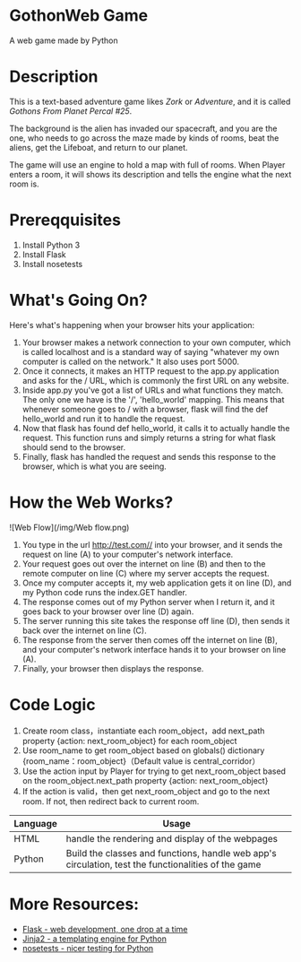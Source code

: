 # GothonWeb Game
 A web game made by Python


# Description
 This is a text-based adventure game likes *Zork* or *Adventure*, and it is called *Gothons From Planet Percal #25*. 
 
 The background is the alien has invaded our spacecraft, and you are the one, who needs to go across the maze made by kinds of rooms, beat the aliens, get the Lifeboat, and return to our planet.
 
 The game will use an engine to hold a map with full of rooms. When Player enters a room, it will shows its description and tells the engine what the next room is.


# Prereqquisites
1. Install Python 3
2. Install Flask
3. Install nosetests


# What's Going On?
Here's what's happening when your browser hits your application:
1. Your browser makes a network connection to your own computer, which is called localhost and is a standard way of saying "whatever my own computer is called on the network." It also uses port 5000.
2. Once it connects, it makes an HTTP request to the app.py application and asks for the / URL, which is commonly the first URL on any website.
3. Inside app.py you've got a list of URLs and what functions they match. The only one we have is the '/', 'hello_world' mapping. This means that whenever someone goes to / with a browser, flask will find the def hello_world and run it to handle the request.
4. Now that flask has found def hello_world, it calls it to actually handle the request. This function runs and simply returns a string for what flask should send to the browser.
5. Finally, flask has handled the request and sends this response to the browser, which is what you are seeing.


# How the Web Works?
![Web Flow](/img/Web flow.png)
1. You type in the url http://test.com// into your browser, and it sends the request on line (A) to your computer's network interface.
2. Your request goes out over the internet on line (B) and then to the remote computer on line (C) where my server accepts the request.
3. Once my computer accepts it, my web application gets it on line (D), and my Python code runs the index.GET handler.
4. The response comes out of my Python server when I return it, and it goes back to your browser over line (D) again.
5. The server running this site takes the response off line (D), then sends it back over the internet on line (C).
6. The response from the server then comes off the internet on line (B), and your computer's network interface hands it to your browser on line (A).
7. Finally, your browser then displays the response.


# Code Logic 
 1. Create room class，instantiate each room_object，add next_path property {action: next_room_object} for each room_object
 2. Use room_name to get room_object based on globals() dictionary {room_name：room_object}（Default value is central_corridor）
 3. Use the action input by Player for trying to get next_room_object based on the room_object.next_path property {action: next_room_object}
 4. If the action is valid，then get next_room_object and go to the next room. If not, then redirect back to current room.

| Language  |  Usage |
| --- | --- |
| HTML    |  handle the rendering and display of the webpages |
| Python  |  Build the classes and functions, handle web app's circulation, test the functionalities of the game|

# More Resources:
-   [Flask - web development, one drop at a time](http://flask.pocoo.org/docs/1.0/)
-   [Jinja2 - a templating engine for Python](http://jinja.pocoo.org/docs/2.9/)
-   [nosetests - nicer testing for Python](https://nose.readthedocs.io/en/latest/man.html)